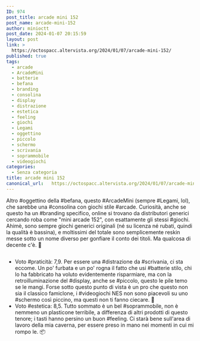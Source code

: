 ```yaml
---
ID: 974
post_title: arcade mini 152
post_name: arcade-mini-152
author: minioctt
post_date: 2024-01-07 20:15:59
layout: post
link: >
  https://octospacc.altervista.org/2024/01/07/arcade-mini-152/
published: true
tags:
  - arcade
  - ArcadeMini
  - batterie
  - befana
  - branding
  - consolina
  - display
  - distrazione
  - estetica
  - feeling
  - giochi
  - Legami
  - oggettino
  - piccolo
  - schermo
  - scrivania
  - soprammobile
  - videogiochi
categories:
  - Senza categoria
title: arcade mini 152
canonical_url:   https://octospacc.altervista.org/2024/01/07/arcade-mini-152/
---
```

<!-- wp:paragraph -->
<p>Altro #oggettino della #befana, questo #ArcadeMini (sempre #Legami, lol), che sarebbe una #consolina con giochi stile #arcade. Curiosità, anche se questo ha un #branding specifico, online si trovano da distributori generici cercando roba come "mini arcade 152", con esattamente gli stessi #giochi. Ahimè, sono sempre giochi generici originali (né su licenza né rubati, quindi la qualità è bassina), e moltissimi del totale sono semplicemente reskin messe sotto un nome diverso per gonfiare il conto dei titoli. Ma qualcosa di decente c'è. 🙏</p>
<!-- /wp:paragraph -->

<!-- wp:paragraph -->
<p></p>
<!-- /wp:paragraph -->

<!-- wp:image {"id":973,"sizeSlug":"large"} -->
<figure class="wp-block-image size-large"><img src="{{site.cdnurl}}/assets/uploads/2024/01/img_2024-01-07-12-22-37-7498732872133422981222-960x1280.jpg" alt="" class="wp-image-973"/></figure>
<!-- /wp:image -->

<!-- wp:paragraph -->
<p></p>
<!-- /wp:paragraph -->

<!-- wp:list -->
<ul><!-- wp:list-item -->
<li>Voto #praticità: 7,9. Per essere una #distrazione da #scrivania, ci sta eccome. Un po' furbata e un po' rogna il fatto che usi #batterie stilo, chi lo ha fabbricato ha voluto evidentemente risparmiare, ma con la retroilluminazione del #display, anche se #piccolo, questo le pile temo se le mangi. Forse sotto questo punto di vista è un pro che questo non sia il classico famiclone, i #videogiochi NES non sono piacevoli su uno #schermo così piccino, ma questi non ti fanno ciecare. 🙈</li>
<!-- /wp:list-item -->

<!-- wp:list-item -->
<li>Voto #estetica: 8,5. Tutto sommato è un bel #soprammobile, non è nemmeno un plasticone terribile, a differenza di altri prodotti di questo tenore; i tasti hanno persino un buon #feeling. Ci starà bene sull'area di lavoro della mia caverna, per essere preso in mano nei momenti in cui mi rompo le. 📦</li>
<!-- /wp:list-item --></ul>
<!-- /wp:list -->